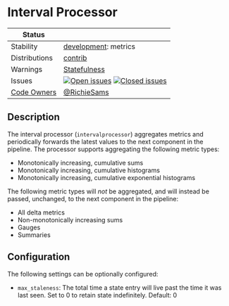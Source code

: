 # Interval Processor

<!-- status autogenerated section -->
| Status        |           |
| ------------- |-----------|
| Stability     | [development]: metrics   |
| Distributions | [contrib] |
| Warnings      | [Statefulness](#warnings) |
| Issues        | [![Open issues](https://img.shields.io/github/issues-search/open-telemetry/opentelemetry-collector-contrib?query=is%3Aissue%20is%3Aopen%20label%3Aprocessor%2Finterval%20&label=open&color=orange&logo=opentelemetry)](https://github.com/open-telemetry/opentelemetry-collector-contrib/issues?q=is%3Aopen+is%3Aissue+label%3Aprocessor%2Finterval) [![Closed issues](https://img.shields.io/github/issues-search/open-telemetry/opentelemetry-collector-contrib?query=is%3Aissue%20is%3Aclosed%20label%3Aprocessor%2Finterval%20&label=closed&color=blue&logo=opentelemetry)](https://github.com/open-telemetry/opentelemetry-collector-contrib/issues?q=is%3Aclosed+is%3Aissue+label%3Aprocessor%2Finterval) |
| [Code Owners](https://github.com/open-telemetry/opentelemetry-collector-contrib/blob/main/CONTRIBUTING.md#becoming-a-code-owner)    | [@RichieSams](https://www.github.com/RichieSams) |

[development]: https://github.com/open-telemetry/opentelemetry-collector#development
[contrib]: https://github.com/open-telemetry/opentelemetry-collector-releases/tree/main/distributions/otelcol-contrib
<!-- end autogenerated section -->

## Description

The interval processor (`intervalprocessor`) aggregates metrics and periodically forwards the latest values to the next component in the pipeline. The processor supports aggregating the following metric types:

* Monotonically increasing, cumulative sums
* Monotonically increasing, cumulative histograms
* Monotonically increasing, cumulative exponential histograms

The following metric types will *not* be aggregated, and will instead be passed, unchanged, to the next component in the pipeline:

* All delta metrics
* Non-monotonically increasing sums
* Gauges
* Summaries

## Configuration

The following settings can be optionally configured:

- `max_staleness`: The total time a state entry will live past the time it was last seen. Set to 0 to retain state indefinitely. Default: 0
